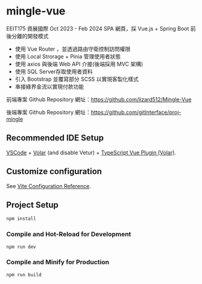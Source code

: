 # mingle-vue

EEIT175 資展國際 Oct 2023 - Feb 2024
SPA 網頁，採 Vue.js + Spring Boot 前後分離的開發模式

-  使用 Vue Router ，並透過路由守衛控制訪問權限
-  使用 Local Strorage + Pinia 管理使用者狀態
-  使用 axios 與後端 Web API 介接(後端採用 MVC 架構)
-  使用 SQL Server存取使用者資料
-  引入 Bootstrap 並覆寫部分 SCSS 以實現客製化樣式
-  串接綠界金流以實現付款功能

前端專案 Github Repository 網址：https://github.com/lizard512/Mingle-Vue

後端專案 Github Repository 網址：https://github.com/gitInterface/proj-mingle


## Recommended IDE Setup

[VSCode](https://code.visualstudio.com/) + [Volar](https://marketplace.visualstudio.com/items?itemName=Vue.volar) (and disable Vetur) + [TypeScript Vue Plugin (Volar)](https://marketplace.visualstudio.com/items?itemName=Vue.vscode-typescript-vue-plugin).

## Customize configuration

See [Vite Configuration Reference](https://vitejs.dev/config/).

## Project Setup

```sh
npm install
```

### Compile and Hot-Reload for Development

```sh
npm run dev
```

### Compile and Minify for Production

```sh
npm run build
```
